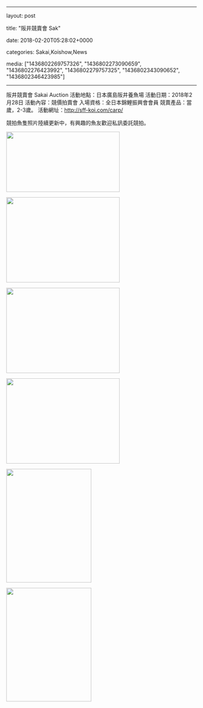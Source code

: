 
--- 

layout: post 

title:  "阪井競賣會 Sak" 

date:   2018-02-20T05:28:02+0000 

categories: Sakai,Koishow,News 

media: ["1436802269757326", "1436802273090659", "1436802276423992", "1436802279757325", "1436802343090652", "1436802346423985"] 

--- 

阪井競賣會 Sakai Auction
活動地點：日本廣島阪井養魚場
活動日期：2018年2月28日
活動內容：競價拍賣會
入場資格：全日本錦鯉振興會會員
競賣產品：當歲，2-3歲。
活動網址：http://sff-koi.com/carp/

競拍魚隻照片陸續更新中，有興趣的魚友歡迎私訊委託競拍。


<a href="https://scontent.xx.fbcdn.net/v/t1.0-9/s720x720/28056243_1436802269757326_8256443544325905740_n.jpg?_nc_cat=0&oh=f20898a3499e3c01396f710675e91aff&oe=5B6FA181"><img src="https://scontent.xx.fbcdn.net/v/t1.0-9/s720x720/28056243_1436802269757326_8256443544325905740_n.jpg?_nc_cat=0&oh=f20898a3499e3c01396f710675e91aff&oe=5B6FA181" height=159 width=300 /></a> 

 
<a href="https://scontent.xx.fbcdn.net/v/t1.0-0/p180x540/27972347_1436802273090659_3553229140826152921_n.jpg?_nc_cat=0&oh=c6e0ec33ecebb9c291e2c8c1f947b3e0&oe=5B5FD6EB"><img src="https://scontent.xx.fbcdn.net/v/t1.0-0/p180x540/27972347_1436802273090659_3553229140826152921_n.jpg?_nc_cat=0&oh=c6e0ec33ecebb9c291e2c8c1f947b3e0&oe=5B5FD6EB" height=225 width=300 /></a> 

 
<a href="https://scontent.xx.fbcdn.net/v/t1.0-0/p180x540/28166416_1436802276423992_5001440080831459233_n.jpg?_nc_cat=0&oh=253aaacc7cb50bac41238a4de23fc208&oe=5B69503A"><img src="https://scontent.xx.fbcdn.net/v/t1.0-0/p180x540/28166416_1436802276423992_5001440080831459233_n.jpg?_nc_cat=0&oh=253aaacc7cb50bac41238a4de23fc208&oe=5B69503A" height=225 width=300 /></a> 

 
<a href="https://scontent.xx.fbcdn.net/v/t1.0-0/p180x540/27972559_1436802279757325_3219323077405183325_n.jpg?_nc_cat=0&oh=cdeaaa85d75d8453f3b82fafcbfb8210&oe=5B75FB0B"><img src="https://scontent.xx.fbcdn.net/v/t1.0-0/p180x540/27972559_1436802279757325_3219323077405183325_n.jpg?_nc_cat=0&oh=cdeaaa85d75d8453f3b82fafcbfb8210&oe=5B75FB0B" height=225 width=300 /></a> 

 
<a href="https://scontent.xx.fbcdn.net/v/t1.0-9/s720x720/28056061_1436802343090652_2207422519879845080_n.jpg?_nc_cat=0&oh=8bf31102e9b43a8c4bb9b86cda942b4e&oe=5B585795"><img src="https://scontent.xx.fbcdn.net/v/t1.0-9/s720x720/28056061_1436802343090652_2207422519879845080_n.jpg?_nc_cat=0&oh=8bf31102e9b43a8c4bb9b86cda942b4e&oe=5B585795" height=300 width=225 /></a> 

 
<a href="https://scontent.xx.fbcdn.net/v/t1.0-9/s720x720/27972051_1436802346423985_6288633083835806442_n.jpg?_nc_cat=0&oh=9da0a57ee19349eccb083a97daa1f873&oe=5B650A36"><img src="https://scontent.xx.fbcdn.net/v/t1.0-9/s720x720/27972051_1436802346423985_6288633083835806442_n.jpg?_nc_cat=0&oh=9da0a57ee19349eccb083a97daa1f873&oe=5B650A36" height=300 width=225 /></a> 
 



